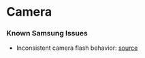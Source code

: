 # Camera

### Known Samsung Issues

- Inconsistent camera flash behavior: [source](http://stackoverflow.com/questions/5017455/how-to-use-camera-flash-led-as-torch-on-a-samsung-galaxy-tab/5017623#5017623)
